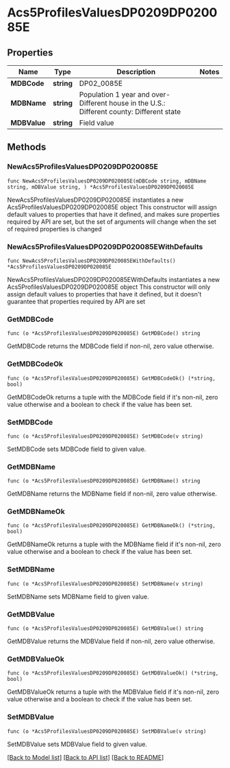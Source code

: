 # Acs5ProfilesValuesDP0209DP020085E

## Properties

Name | Type | Description | Notes
------------ | ------------- | ------------- | -------------
**MDBCode** | **string** | DP02_0085E | 
**MDBName** | **string** | Population 1 year and over- Different house in the U.S.: Different county: Different state | 
**MDBValue** | **string** | Field value | 

## Methods

### NewAcs5ProfilesValuesDP0209DP020085E

`func NewAcs5ProfilesValuesDP0209DP020085E(mDBCode string, mDBName string, mDBValue string, ) *Acs5ProfilesValuesDP0209DP020085E`

NewAcs5ProfilesValuesDP0209DP020085E instantiates a new Acs5ProfilesValuesDP0209DP020085E object
This constructor will assign default values to properties that have it defined,
and makes sure properties required by API are set, but the set of arguments
will change when the set of required properties is changed

### NewAcs5ProfilesValuesDP0209DP020085EWithDefaults

`func NewAcs5ProfilesValuesDP0209DP020085EWithDefaults() *Acs5ProfilesValuesDP0209DP020085E`

NewAcs5ProfilesValuesDP0209DP020085EWithDefaults instantiates a new Acs5ProfilesValuesDP0209DP020085E object
This constructor will only assign default values to properties that have it defined,
but it doesn't guarantee that properties required by API are set

### GetMDBCode

`func (o *Acs5ProfilesValuesDP0209DP020085E) GetMDBCode() string`

GetMDBCode returns the MDBCode field if non-nil, zero value otherwise.

### GetMDBCodeOk

`func (o *Acs5ProfilesValuesDP0209DP020085E) GetMDBCodeOk() (*string, bool)`

GetMDBCodeOk returns a tuple with the MDBCode field if it's non-nil, zero value otherwise
and a boolean to check if the value has been set.

### SetMDBCode

`func (o *Acs5ProfilesValuesDP0209DP020085E) SetMDBCode(v string)`

SetMDBCode sets MDBCode field to given value.


### GetMDBName

`func (o *Acs5ProfilesValuesDP0209DP020085E) GetMDBName() string`

GetMDBName returns the MDBName field if non-nil, zero value otherwise.

### GetMDBNameOk

`func (o *Acs5ProfilesValuesDP0209DP020085E) GetMDBNameOk() (*string, bool)`

GetMDBNameOk returns a tuple with the MDBName field if it's non-nil, zero value otherwise
and a boolean to check if the value has been set.

### SetMDBName

`func (o *Acs5ProfilesValuesDP0209DP020085E) SetMDBName(v string)`

SetMDBName sets MDBName field to given value.


### GetMDBValue

`func (o *Acs5ProfilesValuesDP0209DP020085E) GetMDBValue() string`

GetMDBValue returns the MDBValue field if non-nil, zero value otherwise.

### GetMDBValueOk

`func (o *Acs5ProfilesValuesDP0209DP020085E) GetMDBValueOk() (*string, bool)`

GetMDBValueOk returns a tuple with the MDBValue field if it's non-nil, zero value otherwise
and a boolean to check if the value has been set.

### SetMDBValue

`func (o *Acs5ProfilesValuesDP0209DP020085E) SetMDBValue(v string)`

SetMDBValue sets MDBValue field to given value.



[[Back to Model list]](../README.md#documentation-for-models) [[Back to API list]](../README.md#documentation-for-api-endpoints) [[Back to README]](../README.md)


